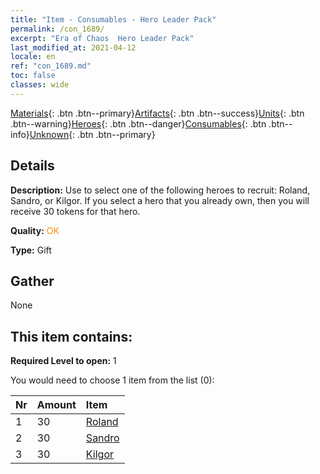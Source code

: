 ```yaml
---
title: "Item - Consumables - Hero Leader Pack"
permalink: /con_1689/
excerpt: "Era of Chaos  Hero Leader Pack"
last_modified_at: 2021-04-12
locale: en
ref: "con_1689.md"
toc: false
classes: wide
---
```

 [Materials](/){: .btn .btn--primary}[Artifacts](/Artifacts/){: .btn .btn--success}[Units](/Units/){: .btn .btn--warning}[Heroes](/Heroes/){: .btn .btn--danger}[Consumables](/Consumables/){: .btn .btn--info}[Unknown](/Unknown/){: .btn .btn--primary}

## Details
 **Description:** Use to select one of the following heroes to recruit: Roland, Sandro, or Kilgor. If you select a hero that you already own, then you will receive 30 tokens for that hero.

 **Quality:** <span style="color: #FF8C00">OK</span>

 **Type:** Gift

## Gather

  None

## This item contains:

 **Required Level to open:** 1

 You would need to choose 1 item from the list (0):

  | Nr | Amount |     Item    |
  |:---|:-------|:------------|
  | 1 | 30 | [Roland](/Items/her_362/) | 
  | 2 | 30 | [Sandro](/Items/her_371/) | 
  | 3 | 30 | [Kilgor](/Items/her_374/) | 
